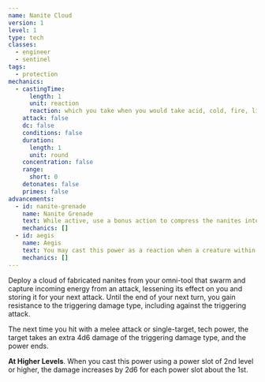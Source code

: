 ```yaml
---
name: Nanite Cloud
version: 1
level: 1
type: tech
classes:
  - engineer
  - sentinel
tags:
  - protection
mechanics:
  - castingTime:
      length: 1
      unit: reaction
      reaction: which you take when you would take acid, cold, fire, lightning, or thunder damage
    attack: false
    dc: false
    conditions: false
    duration:
      length: 1
      unit: round
    concentration: false
    range:
      short: 0
    detonates: false
    primes: false
advancements:
  - id: nanite-grenade
    name: Nanite Grenade
    text: While active, use a bonus action to compress the nanites into a grenade. The grenade remains stable for 1 hour before becoming inert. The grenade has a <me-distance length="30" adj/> range, <me-distance length="10" adj/> blast radius, DC 14 Dexterity saving throw and deals 4d6 damage of the triggering damage type. The grenade deals and additional 2d6 damage for each power level beyond 1st.
    mechanics: []
  - id: aegis
    name: Aegis
    text: You may cast this power as a reaction when a creature within <me-distance length="5" /> of you takes acid, cold, fire, lightning, or thunder damage. Choose up to 3 creatures including yourself within <me-distance length="5" /> of you to gain resistance to the chosen damage type until the start of your next turn, including against the triggering attack.
    mechanics: []
---
```

Deploy a cloud of fabricated nanites from your omni-tool that swarm and capture incoming energy from an attack, lessening
its effect on you and storing it for your next attack. Until the end of your next turn, you gain resistance to the
triggering damage type, including against the triggering attack.

The next time you hit with a melee attack or single-target, tech power, the target takes an extra 4d6 damage of the triggering
damage type, and the power ends.

__At Higher Levels__. When you cast this power using a power slot of 2nd level or higher, the damage increases by 2d6
for each power slot about the 1st.
